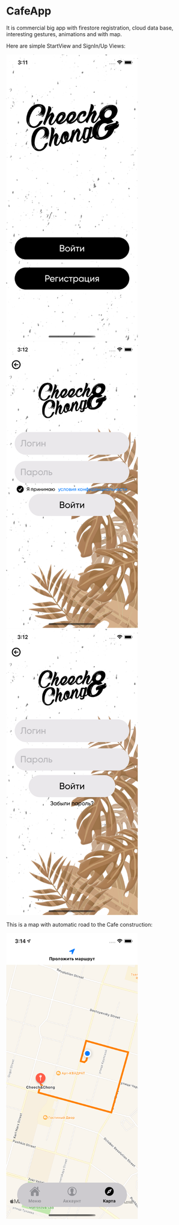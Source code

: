 # CafeApp
It is commercial big app with firestore registration, cloud data base, interesting gestures, animations and with map.

Here are simple StartView and SignIn/Up Views:

<img src = "https://github.com/NshLy/CafeApp/blob/main/Screenshots/Simulator%20Screen%20Shot%20-%20iPhone%2011%20Pro%20-%202020-11-14%20at%2015.11.58.png" width = 350>
<img src = "https://github.com/NshLy/CafeApp/blob/main/Screenshots/Simulator%20Screen%20Shot%20-%20iPhone%2011%20Pro%20-%202020-11-14%20at%2015.12.14.png" width = 350>
<img src = "https://github.com/NshLy/CafeApp/blob/main/Screenshots/Simulator%20Screen%20Shot%20-%20iPhone%2011%20Pro%20-%202020-11-14%20at%2015.12.10.png" width = 350>


This is a map with automatic road to the Cafe construction:

<img src = "https://github.com/NshLy/CafeApp/blob/main/Screenshots/Simulator%20Screen%20Shot%20-%20iPhone%2011%20Pro%20-%202020-11-14%20at%2015.14.38.png" width = 350>
